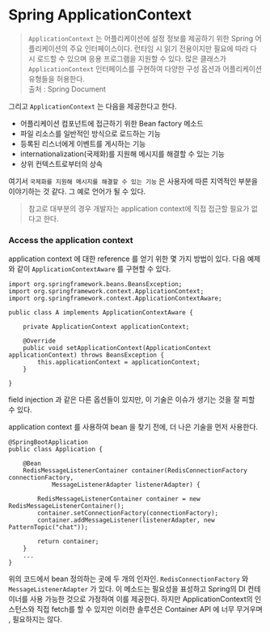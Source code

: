 # Spring ApplicationContext

> `ApplicationContext` 는 어플리케이션에 설정 정보를 제공하기 위한 Spring 어플리케이션의 주요 인터페이스이다. 런타임 시 읽기 전용이지만 필요에 따라 다시 로드할 수 있으며 응용 프로그램을 지원할 수 있다. 많은 클래스가 `ApplicationContext` 인터페이스를 구현하여 다양한 구성 옵션과 어플리케이션 유형들을 허용한다.   
출처 : Spring Document

그리고 `ApplicationContext` 는 다음을 제공한다고 한다.
- 어플리케이션 컴포넌트에 접근하기 위한 Bean factory 메소드
- 파일 리소스를 일반적인 방식으로 로드하는 기능
- 등록된 리스너에게 이벤트를 게시하는 기능
- internationalization(국제화)를 지원해 메시지를 해결할 수 있는 기능
- 상위 컨텍스트로부터의 상속

여기서 `국제화를 지원해 메시지를 해결할 수 있는 기능` 은 사용자에 따른 지역적인 부분을 이야기하는 것 같다. 그 예로 언어가 될 수 있다.

> 참고로 대부분의 경우 개발자는 application context에 직접 접근할 필요가 없다고 한다.


### Access the application context
application context 에 대한 reference 를 얻기 위한 몇 가지 방법이 있다. 다음 예제와 같이 `ApplicationContextAware` 를 구현할 수 있다.
```
import org.springframework.beans.BeansException;
import org.springframework.context.ApplicationContext;
import org.springframework.context.ApplicationContextAware;

public class A implements ApplicationContextAware {

    private ApplicationContext applicationContext;

    @Override
    public void setApplicationContext(ApplicationContext applicationContext) throws BeansException {
        this.applicationContext = applicationContext;
    }

}
```

field injection 과 같은 다른 옵션들이 있지만, 이 기술은 이슈가 생기는 것을 잘 피할 수 있다.

application context 를 사용하여 bean 을 찾기 전에, 더 나은 기술을 먼저 사용한다.
```
@SpringBootApplication
public class Application {

	@Bean
	RedisMessageListenerContainer container(RedisConnectionFactory connectionFactory,
			MessageListenerAdapter listenerAdapter) {

		RedisMessageListenerContainer container = new RedisMessageListenerContainer();
		container.setConnectionFactory(connectionFactory);
		container.addMessageListener(listenerAdapter, new PatternTopic("chat"));

		return container;
	}
	...
}
```

위의 코드에서 bean 정의하는 곳에 두 개의 인자인. `RedisConnectionFactory` 와 `MessageListenerAdapter` 가 있다. 이 메소드는 필요성을 표성하고 Spring의 DI 컨테이너를 사용 가능한 것으로 가정하여 이를 제공한다. 하지만 ApplicationContext의 인스턴스와 직접 fetch를 할 수 있지만 이러한 솔루션은 Container API 에 너무 무거우며 , 필요하지는 않다.
